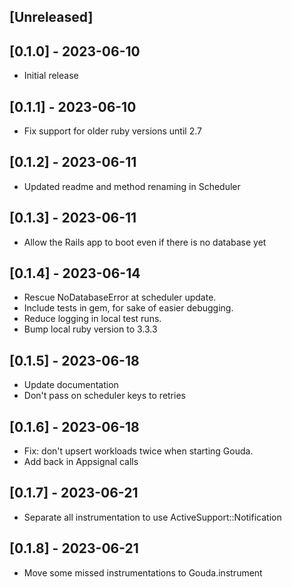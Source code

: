 ## [Unreleased]

## [0.1.0] - 2023-06-10

- Initial release

## [0.1.1] - 2023-06-10

- Fix support for older ruby versions until 2.7

## [0.1.2] - 2023-06-11

- Updated readme and method renaming in Scheduler

## [0.1.3] - 2023-06-11

- Allow the Rails app to boot even if there is no database yet

## [0.1.4] - 2023-06-14

- Rescue NoDatabaseError at scheduler update.
- Include tests in gem, for sake of easier debugging.
- Reduce logging in local test runs.
- Bump local ruby version to 3.3.3

## [0.1.5] - 2023-06-18

- Update documentation
- Don't pass on scheduler keys to retries

## [0.1.6] - 2023-06-18

- Fix: don't upsert workloads twice when starting Gouda.
- Add back in Appsignal calls

## [0.1.7] - 2023-06-21

- Separate all instrumentation to use ActiveSupport::Notification

## [0.1.8] - 2023-06-21

- Move some missed instrumentations to Gouda.instrument
